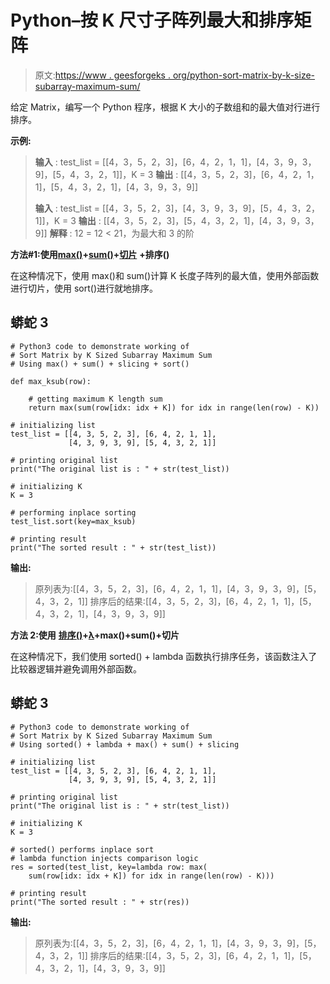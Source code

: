 # Python–按 K 尺寸子阵列最大和排序矩阵

> 原文:[https://www . geesforgeks . org/python-sort-matrix-by-k-size-subarray-maximum-sum/](https://www.geeksforgeeks.org/python-sort-matrix-by-k-sized-subarray-maximum-sum/)

给定 Matrix，编写一个 Python 程序，根据 K 大小的子数组和的最大值对行进行排序。

**示例:**

> **输入** : test_list = [[4，3，5，2，3]，[6，4，2，1，1]，[4，3，9，3，9]，[5，4，3，2，1]]，K = 3
> **输出** : [[4，3，5，2，3]，[6，4，2，1，1]，[5，4，3，2，1]，[4，3，9，3，9]]
> 
> **输入** : test_list = [[4，3，5，2，3]，[4，3，9，3，9]，[5，4，3，2，1]]，K = 3
> **输出** : [[4，3，5，2，3]，[5，4，3，2，1]，[4，3，9，3，9]]
> **解释** : 12 = 12 < 21，为最大和 3 的阶

**方法#1:使用**[**max()**](https://www.geeksforgeeks.org/python-max-function/)**+**[**sum()**](https://www.geeksforgeeks.org/sum-function-python/)**+**[**切片**](https://www.geeksforgeeks.org/string-slicing-in-python/) **+排序()**

在这种情况下，使用 max()和 sum()计算 K 长度子阵列的最大值，使用外部函数进行切片，使用 sort()进行就地排序。

## 蟒蛇 3

```
# Python3 code to demonstrate working of
# Sort Matrix by K Sized Subarray Maximum Sum
# Using max() + sum() + slicing + sort()

def max_ksub(row):

    # getting maximum K length sum
    return max(sum(row[idx: idx + K]) for idx in range(len(row) - K))

# initializing list
test_list = [[4, 3, 5, 2, 3], [6, 4, 2, 1, 1],
             [4, 3, 9, 3, 9], [5, 4, 3, 2, 1]]

# printing original list
print("The original list is : " + str(test_list))

# initializing K
K = 3

# performing inplace sorting
test_list.sort(key=max_ksub)

# printing result
print("The sorted result : " + str(test_list))
```

**输出:**

> 原列表为:[[4，3，5，2，3]，[6，4，2，1，1]，[4，3，9，3，9]，[5，4，3，2，1]]
> 排序后的结果:[[4，3，5，2，3]，[6，4，2，1，1]，[5，4，3，2，1]，[4，3，9，3，9]]

**方法 2:使用** [**排序()**](https://www.geeksforgeeks.org/sorted-function-python/)**+**[**λ**](https://www.geeksforgeeks.org/python-lambda/)**+max()+sum()+切片**

在这种情况下，我们使用 sorted() + lambda 函数执行排序任务，该函数注入了比较器逻辑并避免调用外部函数。

## 蟒蛇 3

```
# Python3 code to demonstrate working of
# Sort Matrix by K Sized Subarray Maximum Sum
# Using sorted() + lambda + max() + sum() + slicing

# initializing list
test_list = [[4, 3, 5, 2, 3], [6, 4, 2, 1, 1],
             [4, 3, 9, 3, 9], [5, 4, 3, 2, 1]]

# printing original list
print("The original list is : " + str(test_list))

# initializing K
K = 3

# sorted() performs inplace sort
# lambda function injects comparison logic
res = sorted(test_list, key=lambda row: max(
    sum(row[idx: idx + K]) for idx in range(len(row) - K)))

# printing result
print("The sorted result : " + str(res))
```

**输出:**

> 原列表为:[[4，3，5，2，3]，[6，4，2，1，1]，[4，3，9，3，9]，[5，4，3，2，1]]
> 排序后的结果:[[4，3，5，2，3]，[6，4，2，1，1]，[5，4，3，2，1]，[4，3，9，3，9]]